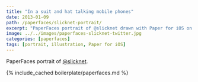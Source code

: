 ```yaml
---
title: "In a suit and hat talking mobile phones"
date: 2013-01-09
path: /paperfaces/slicknet-portrait/
excerpt: "PaperFaces portrait of @slicknet drawn with Paper for iOS on an iPad."
image: ../../images/paperfaces-slicknet-twitter.jpg
categories: [paperfaces]
tags: [portrait, illustration, Paper for iOS]
---
```


PaperFaces portrait of [@slicknet](https://twitter.com/slicknet).

{% include_cached boilerplate/paperfaces.md %}
